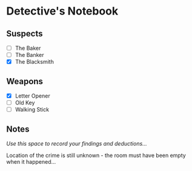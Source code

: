 # Detective's Notebook

## Suspects
- [ ] The Baker
- [ ] The Banker
- [x] The Blacksmith

## Weapons
- [x] Letter Opener
- [ ] Old Key
- [ ] Walking Stick

## Notes
*Use this space to record your findings and deductions...*

Location of the crime is still unknown - the room must have been empty when it happened...
